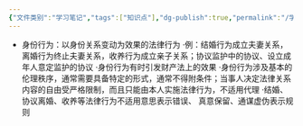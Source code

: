 ```yaml
---
{"文件类别":"学习笔记","tags":["知识点"],"dg-publish":true,"permalink":"/学习笔记/知识点/身份行为/","dgPassFrontmatter":true}
---
```


- 身份行为：以身份关系变动为效果的法律行为
·例：结婚行为成立夫妻关系，离婚行为终止夫妻关系，收养行为成立亲子关系；协议监护中的协议、设立成年人意定监护的协议
·身份行为有时引发财产法上的效果
·身份行为涉及基本的伦理秩序，通常需要具备特定的形式，通常不得附条件；当事人决定法律关系内容的自由受严格限制，而且只能由本人实施法律行为，不适用代理
·结婚、协议离婚、收养等法律行为不适用意思表示错误、 真意保留、通谋虚伪表示规则